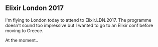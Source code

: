 ## Elixir London 2017

I'm flying to London today to attend to Elixir.LDN.2017.
The programme doesn't sound too impressive but I wanted to
go to an Elixir conf before moving to Greece.

At the moment..
